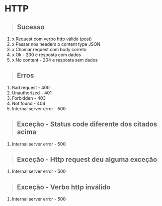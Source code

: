 # HTTP

> ## Sucesso

1. x Request com verbo http válido (post)
2. x Passar nos headers o content type JSON
3. x Chamar request com body correto
4. x Ok - 200 e resposta com dados
5. x No content - 204 e resposta sem dados

> ## Erros

1. Bad request - 400
2. Unauthorized - 401
3. Forbidden - 403
4. Not found - 404
5. Internal server error - 500

> ## Exceção - Status code diferente dos citados acima

1. Internal server error - 500

> ## Exceção - Http request deu alguma exceção

1. Internal server error - 500

> ## Exceção - Verbo http inválido

1. Internal server error - 500
